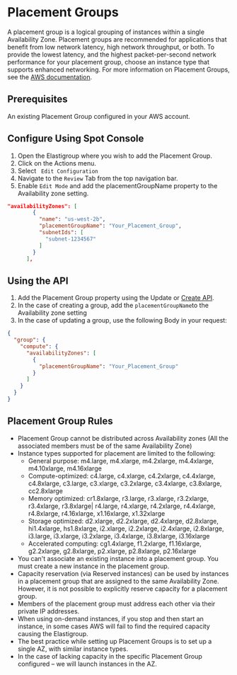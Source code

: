 # Placement Groups

A placement group is a logical grouping of instances within a single Availability Zone. Placement groups are recommended for applications that benefit from low network latency, high network throughput, or both. To provide the lowest latency, and the highest packet-per-second network performance for your placement group, choose an instance type that supports enhanced networking. For more information on Placement Groups, see the [AWS documentation](http://docs.aws.amazon.com/AWSEC2/latest/UserGuide/placement-groups.html).

## Prerequisites

An existing Placement Group configured in your AWS account.

## Configure Using Spot Console

1. Open the Elastigroup where you wish to add the Placement Group.
2. Click on the Actions menu.
3. Select ` Edit Configuration`
4. Navigate to the `Review` Tab from the top navigation bar.
5. Enable `Edit Mode` and add the placementGroupName property to the Availability zone setting.

```json
"availabilityZones": [
        {
          "name": "us-west-2b",
          "placementGroupName": "Your_Placement_Group",
          "subnetIds": [
            "subnet-1234567"
          ]
        }
      ],
```

## Using the API

1. Add the Placement Group property using the Update or [Create API](https://api.spotinst.com/elastigroup/amazon-web-services/create/).
2. In the case of creating a group, add the `placementGroupName`to the Availability zone setting
3. In the case of updating a group, use the following Body in your request:

```json
{
  "group": {
    "compute": {
      "availabilityZones": [
        {
          "placementGroupName": "Your_Placement_Group"
        }
      ]
    }
  }
}
```

## Placement Group Rules

- Placement Group cannot be distributed across Availability zones (All the associated members must be of the same Availability Zone)
- Instance types supported for placement are limited to the following:
  - General purpose: m4.large, m4.xlarge, m4.2xlarge, m4.4xlarge, m4.10xlarge, m4.16xlarge
  - Compute-optimized: c4.large, c4.xlarge, c4.2xlarge, c4.4xlarge, c4.8xlarge, c3.large, c3.xlarge, c3.2xlarge, c3.4xlarge, c3.8xlarge, cc2.8xlarge
  - Memory optimized: cr1.8xlarge, r3.large, r3.xlarge, r3.2xlarge, r3.4xlarge, r3.8xlarge| r4.large, r4.xlarge, r4.2xlarge, r4.4xlarge, r4.8xlarge, r4.16xlarge, x1.16xlarge, x1.32xlarge
  - Storage optimized: d2.xlarge, d2.2xlarge, d2.4xlarge, d2.8xlarge, hi1.4xlarge, hs1.8xlarge, i2.xlarge, i2.2xlarge, i2.4xlarge, i2.8xlarge, i3.large, i3.xlarge, i3.2xlarge, i3.4xlarge, i3.8xlarge, i3.16xlarge
  - Accelerated computing: cg1.4xlarge, f1.2xlarge, f1.16xlarge, g2.2xlarge, g2.8xlarge, p2.xlarge, p2.8xlarge, p2.16xlarge
- You can't associate an existing instance into a placement group. You must create a new instance in the placement group.
- Capacity reservation (via Reserved instances) can be used by instances in a placement group that are assigned to the same Availability Zone. However, it is not possible to explicitly reserve capacity for a placement group.
- Members of the placement group must address each other via their private IP addresses.
- When using on-demand instances, if you stop and then start an instance, in some cases AWS will fail to find the required capacity causing the Elastigroup.
- The best practice while setting up Placement Groups is to set up a single AZ, with similar instance types.
- In the case of lacking capacity in the specific Placement Group configured – we will launch instances in the AZ.
